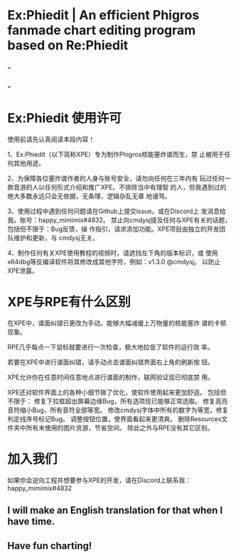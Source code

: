 # Ex:Phiedit  |  An efficient Phigros fanmade chart editing program based on Re:Phiedit

### - 
### - 
# Ex:Phiedit 使用许可
使用前请先认真阅读本段内容！

1、Ex:Phiedit（以下简称XPE）专为制作Phigros核能塞炸谱而生，禁
止被用于任何其他用途。

2、为保障各位塞炸谱作者的人身与账号安全，请勿向任何在三年内有
玩过任何一款音游的人以任何形式介绍和推广XPE。不排除当中有理智
的人，但我遇到过的绝大多数永远只会无依据，无条理，逻辑杂乱无章
地谩骂。

3、使用过程中遇到任何问题请在Github上提交issue。或在Discord上
发消息给我。账号：happy_mimimix#4832。
禁止向cmdysj提及任何与XPE有关的话题，包括但不限于：Bug反馈，操
作指引，请求添加功能。XPE项目由独立的开发团队维护和更新，与
cmdysj无关。

4、制作任何有关XPE使用教程的视频时，请遮挡左下角的版本标识，或
使用x64dbg等反编译软件将其修改成其他字符，例如：v1.3.0 @cmdysj。
以防止XPE泄露。

# XPE与RPE有什么区别
在XPE中，谱面纠错已更改为手动。能够大幅减缓上万物量的核能塞炸
谱的卡顿现象。

RPE几乎每点一下鼠标就要进行一次检查，极大地拉低了软件的运行效
率。

若要在XPE中进行谱面纠错，请手动点击谱面纠错界面右上角的刷新按
钮。

XPE允许你在任意时间任意地点进行谱面的制作，联网验证现已彻底禁
用。

XPE还对软件界面上的各种小细节做了优化，使软件使用起来更加舒适。
包括但不限于：
修复下拉框超出屏幕边缘Bug，所有选项现已能够正常选取。
修复高亮音符缩小Bug，所有音符全部等宽。
修改cmdysj字体中所有的数字为等宽，修复判定线序号标记Bug。
调整按钮位置，使界面看起来更清爽。
删除Resources文件夹中所有未使用的图片资源，节省空间。
除此之外与RPE没有其它区别。

# 加入我们
如果你会逆向工程并想要参与XPE的开发，请在Discord上联系我：
happy_mimimix#4832

## I will make an English translation for that when I have time. 
## Have fun charting! 
